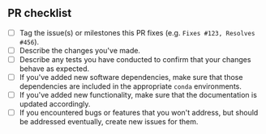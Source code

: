 <!--
Many thanks for contributing to Arcadia-Science/2024-worm-motility!

Please fill in the appropriate checklist below (delete whatever is not relevant).
These are the most common things requested on pull requests (PRs).
-->

## PR checklist

- [ ] Tag the issue(s) or milestones this PR fixes (e.g. `Fixes #123, Resolves #456`).
- [ ] Describe the changes you've made.
- [ ] Describe any tests you have conducted to confirm that your changes behave as expected.
- [ ] If you've added new software dependencies, make sure that those dependencies are included in the appropriate `conda` environments.
- [ ] If you've added new functionality, make sure that the documentation is updated accordingly.
- [ ] If you encountered bugs or features that you won't address, but should be addressed eventually, create new issues for them.
